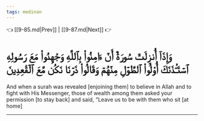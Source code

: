 ```yaml
---
tags: medinan
---
```


👈 [[9-85.md|Prev]] | [[9-87.md|Next]] 👉

# وَإِذَآ أُنزِلَتۡ سُورَةٌ أَنۡ ءَامِنُواْ بِٱللَّهِ وَجَٰهِدُواْ مَعَ رَسُولِهِ ٱسۡتَـٔۡذَنَكَ أُوْلُواْ ٱلطَّوۡلِ مِنۡهُمۡ وَقَالُواْ ذَرۡنَا نَكُن مَّعَ ٱلۡقَٰعِدِينَ

And when a surah was revealed [enjoining them] to believe in Allah and to fight with His Messenger, those of wealth among them asked your permission [to stay back] and said, "Leave us to be with them who sit [at home]

---

